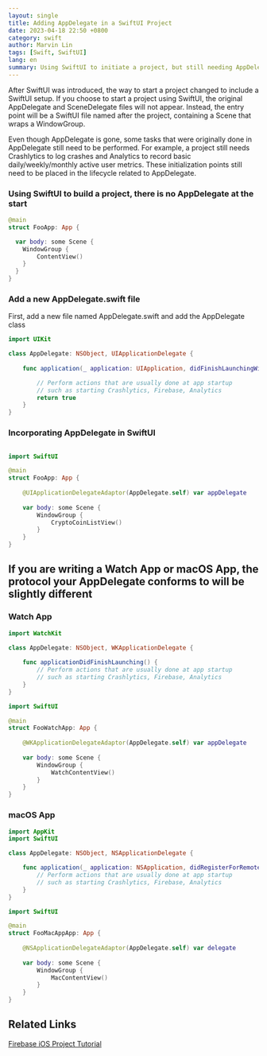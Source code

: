 ```yaml
---
layout: single
title: Adding AppDelegate in a SwiftUI Project
date: 2023-04-18 22:50 +0800
category: swift
author: Marvin Lin
tags: [Swift, SwiftUI]
lang: en
summary: Using SwiftUI to initiate a project, but still needing AppDelegate lifecycle. This article helps you correctly initialize AppDelegate.
---
```


After SwiftUI was introduced, the way to start a project changed to include a SwiftUI setup. If you choose to start a project using SwiftUI, the original AppDelegate and SceneDelegate files will not appear. Instead, the entry point will be a SwiftUI file named after the project, containing a Scene that wraps a WindowGroup.

Even though AppDelegate is gone, some tasks that were originally done in AppDelegate still need to be performed. For example, a project still needs Crashlytics to log crashes and Analytics to record basic daily/weekly/monthly active user metrics. These initialization points still need to be placed in the lifecycle related to AppDelegate.

### Using SwiftUI to build a project, there is no AppDelegate at the start
```swift
@main
struct FooApp: App {

  var body: some Scene {
    WindowGroup {
        ContentView()
    }
  }
}
```

### Add a new AppDelegate.swift file

First, add a new file named AppDelegate.swift and add the AppDelegate class

```swift
import UIKit

class AppDelegate: NSObject, UIApplicationDelegate {
    
    func application(_ application: UIApplication, didFinishLaunchingWithOptions launchOptions: [UIApplication.LaunchOptionsKey: Any]?) -> Bool {

        // Perform actions that are usually done at app startup
        // such as starting Crashlytics, Firebase, Analytics
        return true
    }
}

```
### Incorporating AppDelegate in SwiftUI

```swift

import SwiftUI

@main
struct FooApp: App {
    
    @UIApplicationDelegateAdaptor(AppDelegate.self) var appDelegate
    
    var body: some Scene {
        WindowGroup {
            CryptoCoinListView()
        }
    }
}

```

## If you are writing a Watch App or macOS App, the protocol your AppDelegate conforms to will be slightly different

### Watch App

```swift
import WatchKit

class AppDelegate: NSObject, WKApplicationDelegate {
    
    func applicationDidFinishLaunching() {
        // Perform actions that are usually done at app startup
        // such as starting Crashlytics, Firebase, Analytics
    }
}
```

```swift
import SwiftUI

@main
struct FooWatchApp: App {
    
    @WKApplicationDelegateAdaptor(AppDelegate.self) var appDelegate
    
    var body: some Scene {
        WindowGroup {
            WatchContentView()
        }
    }
}
```

### macOS App

```swift
import AppKit
import SwiftUI

class AppDelegate: NSObject, NSApplicationDelegate {

    func application(_ application: NSApplication, didRegisterForRemoteNotificationsWithDeviceToken deviceToken: Data) {
        // Perform actions that are usually done at app startup
        // such as starting Crashlytics, Firebase, Analytics
    }
}
```

```swift
import SwiftUI

@main
struct FooMacAppApp: App {
  
    @NSApplicationDelegateAdaptor(AppDelegate.self) var delegate
    
    var body: some Scene {
        WindowGroup {
            MacContentView()
        }
    }
}
```

## Related Links

[Firebase iOS Project Tutorial](https://firebase.google.com/docs/ios/setup#swiftui)